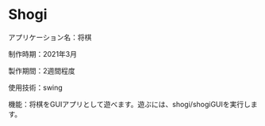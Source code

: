 # Shogi
<p>アプリケーション名：将棋
<p>制作時期：2021年3月
<p>製作期間：2週間程度
<p>使用技術：swing
<p>機能：将棋をGUIアプリとして遊べます。遊ぶには、shogi/shogiGUIを実行します。
